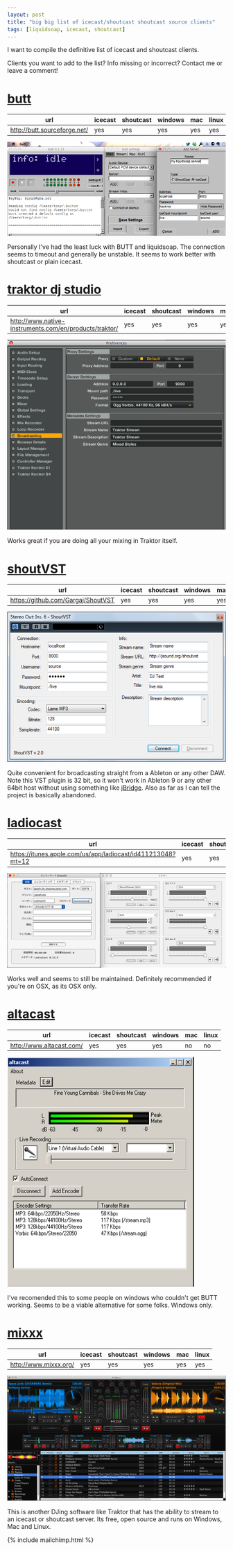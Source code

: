 ```yaml
---
layout: post
title: "big big list of icecast/shoutcast shoutcast source clients"
tags: [liquidsoap, icecast, shoutcast]
---
```


I want to compile the definitive list of icecast and shoutcast clients.

Clients you want to add to the list? Info missing or incorrect? Contact me or leave a comment!

# [butt](http://butt.sourceforge.net/)

|url                                       |icecast |shoutcast |windows |mac |linux |
|------------------------------------------|--------|----------|--------|----|------|
|http://butt.sourceforge.net/              | yes    | yes      |yes     |yes |yes   |

![butt screenshot](/assets/images/butt_harbor_connect.png)

Personally I've had the least luck with BUTT and liquidsoap. The connection seems to timeout and generally be unstable. It seems to work better with shoutcast or plain icecast.

# [traktor dj studio](http://www.native-instruments.com/en/products/traktor/)

|url                                                    |icecast |shoutcast |windows |mac |linux |
|-------------------------------------------------------|--------|----------|--------|----|------|
|http://www.native-instruments.com/en/products/traktor/ | yes    | yes      | yes    |yes |no    |

![traktor screenshot](/assets/images/traktor_harbor_connect.png)

Works great if you are doing all your mixing in Traktor itself.

# [shoutVST](https://github.com/Gargaj/ShoutVST)

|url                                                    |icecast |shoutcast |windows |mac |linux |
|-------------------------------------------------------|--------|----------|--------|----|------|
|https://github.com/Gargaj/ShoutVST                     | yes    | yes      |yes     |yes |yes   |

![shoutvst screenshot](/assets/images/shoutvst.png)

Quite convenient for broadcasting straight from a Ableton or any other DAW.
Note this VST plugin is 32 bit, so it won't work in Ableton 9 or any other 64bit host without using something like [jBridge](https://jstuff.wordpress.com/jbridge/). Also as far as I can tell the project is basically abandoned.

# [ladiocast](https://itunes.apple.com/us/app/ladiocast/id411213048?mt=12)

|url                                                            |icecast |shoutcast |windows |mac |linux |
|---------------------------------------------------------------|--------|----------|--------|----|------|
|https://itunes.apple.com/us/app/ladiocast/id411213048?mt=12    | yes    | yes      |no      |yes |no    |

![ladiocast screenshot](/assets/images/ladiocast.png)

Works well and seems to still be maintained. Definitely recommended if you're on
OSX, as its OSX only.

# [altacast](http://www.altacast.com/)

|url                                                            |icecast |shoutcast |windows |mac |linux |
|---------------------------------------------------------------|--------|----------|--------|----|------|
|http://www.altacast.com/                                       | yes    | yes      |yes     |no  |no    |


![altacast screenshot](/assets/images/Altacast_Main_Window.png)

I've recomended this to some people on windows who couldn't get BUTT working.
Seems to be a viable alternative for some folks. Windows only.

# [mixxx](http://www.mixxx.org/)

|url                                                            |icecast |shoutcast |windows |mac |linux |
|---------------------------------------------------------------|--------|----------|--------|----|------|
|http://www.mixxx.org/                                          |yes     |yes       |yes     |yes |yes   |

![mixxx screenshot](/assets/images/mixxx.png)

This is another DJing software like Traktor that has the ability to stream to an
icecast or shoutcast server. Its free, open source and runs on Windows, Mac and
Linux.

{% include mailchimp.html %}
